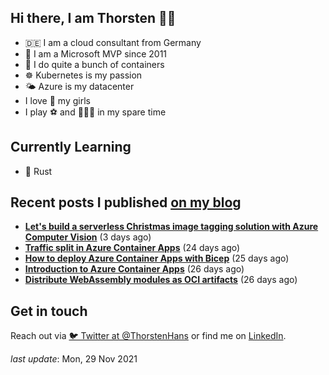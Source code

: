 ## Hi there, I am Thorsten 👋🏼

- 🇩🇪 I am a cloud consultant from Germany
- 🔷 I am a Microsoft MVP since 2011
- 🐳 I do quite a bunch of containers
- ☸️ Kubernetes is my passion
- 🌤 Azure is my datacenter
- I love 💞 my girls
- I play ⚽️ and 🏃🏻‍♂️ in my spare time

## Currently Learning

- 🦀 Rust

## Recent posts I published [on my blog](https://thorsten-hans.com)

- **[Let's build a serverless Christmas image tagging solution with Azure Computer Vision](https://thorsten-hans.com/serverless-image-tagging-with-azure-computer-vision/)** (3 days ago)
- **[Traffic split in Azure Container Apps](https://thorsten-hans.com/traffic-split-in-azure-container-apps/)** (24 days ago)
- **[How to deploy Azure Container Apps with Bicep](https://thorsten-hans.com/how-to-deploy-azure-container-apps-with-bicep/)** (25 days ago)
- **[Introduction to Azure Container Apps](https://thorsten-hans.com/introduction-to-azure-container-apps/)** (26 days ago)
- **[Distribute WebAssembly modules as OCI artifacts](https://thorsten-hans.com/distribute-webassembly-modules-as-oci-artifacts/)** (26 days ago)

## Get in touch

Reach out via [🐦 Twitter at @ThorstenHans](https://twitter.com/ThorstenHans) or find me on [LinkedIn](https://linkedin.com/in/ThorstenHans).

_last update_: Mon, 29 Nov 2021
